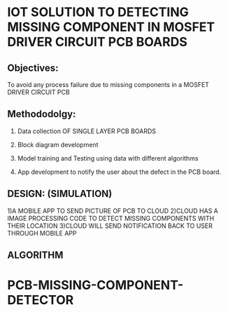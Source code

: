 # IOT SOLUTION TO DETECTING MISSING COMPONENT IN MOSFET DRIVER CIRCUIT PCB BOARDS


## Objectives:
To avoid any process failure due to missing components in a MOSFET DRIVER CIRCUIT PCB


## Methododolgy:

1) Data collection OF SINGLE LAYER PCB BOARDS

2) Block diagram development

3) Model training and Testing using data with different algorithms

4) App development to notify the user about the defect in the PCB board.



## DESIGN: (SIMULATION)

1)A MOBILE APP TO SEND PICTURE OF PCB TO CLOUD
2)CLOUD HAS A IMAGE PROCESSING CODE TO DETECT MISSING COMPONENTS WITH THEIR LOCATION 
3)CLOUD WILL SEND NOTIFICATION BACK TO USER THROUGH MOBILE APP 
	



## ALGORITHM

	

# PCB-MISSING-COMPONENT-DETECTOR

